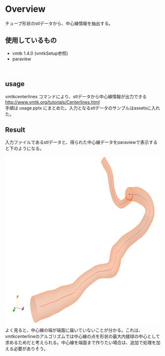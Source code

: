 # Overview
チューブ形状のstlデータから、中心線情報を抽出する。

## 使用しているもの
* vmtk 1.4.0 (vmtkSetup参照)
* paraview
<br>

## usage
vmtkcenterlines コマンドにより、stlデータから中心線情報が出力できる<br>
http://www.vmtk.org/tutorials/Centerlines.html
<br>
手順は usage.pptx にまとめた。入力となるstlデータのサンプルはassetsに入れた。

## Result 
入力ファイルであるstlデータと、得られた中心線データをparaviewで表示すると下のようになる。<br>

<img src="../assets/surface_and_centerline.png" width="836" height="552" />
よく見ると、中心線の端が端面に届いていないことが分かる。これは、vmtkcenterlineのアルゴリズムでは中心線の点を形状の最大内接球の中心として求めるためだと考えられる。中心線を端面まで作りたい場合は、追加で処理を加える必要がありそう。
